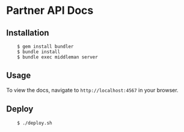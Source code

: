# Partner API Docs

## Installation

		$ gem install bundler
		$ bundle install
		$ bundle exec middleman server

## Usage

To view the docs, navigate to `http://localhost:4567` in your browser.

## Deploy

		$ ./deploy.sh